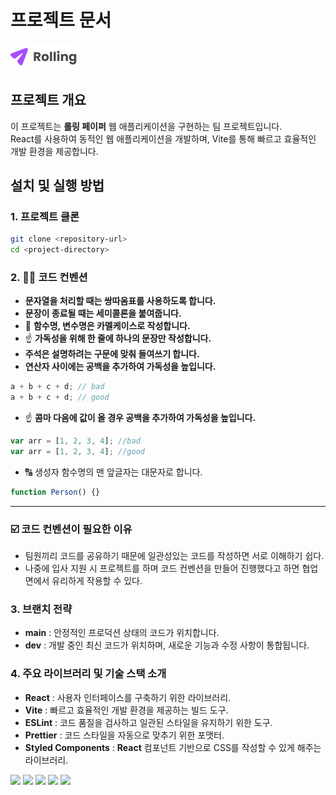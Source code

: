 # 프로젝트 문서

![alt text](src/assets/images/logo.png)

## 프로젝트 개요

이 프로젝트는 **롤링 페이퍼** 웹 애플리케이션을 구현하는 팀 프로젝트입니다.<br />
React를 사용하여 동적인 웹 애플리케이션을 개발하며, Vite를 통해 빠르고 효율적인 개발 환경을 제공합니다.

## 설치 및 실행 방법

### 1. 프로젝트 클론

```bash
git clone <repository-url>
cd <project-directory>
```

### 2. 🧑‍💻 코드 컨벤션

- **문자열을 처리할 때는 쌍따옴표를 사용하도록 합니다.**
- **문장이 종료될 때는 세미콜론을 붙여줍니다.**
- 🐫 **함수명, 변수명은 카멜케이스로 작성합니다.**
- ☝ **가독성을 위해 한 줄에 하나의 문장만 작성합니다.**
- **주석은 설명하려는 구문에 맞춰 들여쓰기 합니다.**
- **연산자 사이에는 공백을 추가하여 가독성을 높입니다.**

```jsx
a + b + c + d; // bad
a + b + c + d; // good
```

- ☝ **콤마 다음에 값이 올 경우 공백을 추가하여 가독성을 높입니다.**

```jsx
var arr = [1, 2, 3, 4]; //bad
var arr = [1, 2, 3, 4]; //good
```

- 🔠 생성자 함수명의 맨 앞글자는 대문자로 합니다.

```jsx
function Person() {}
```

---

### ☑️ 코드 컨벤션이 필요한 이유

- 팀원끼리 코드를 공유하기 때문에 일관성있는 코드를 작성하면 서로 이해하기 쉽다.
- 나중에 입사 지원 시 프로젝트를 하며 코드 컨벤션을 만들어 진행했다고 하면 협업 면에서 유리하게 작용할 수 있다.

### 3. 브랜치 전략

- **main** : 안정적인 프로덕션 상태의 코드가 위치합니다.
- **dev** : 개발 중인 최신 코드가 위치하며, 새로운 기능과 수정 사항이 통합됩니다.

### 4. 주요 라이브러리 및 기술 스택 소개

- **React** : 사용자 인터페이스를 구축하기 위한 라이브러리.
- **Vite** : 빠르고 효율적인 개발 환경을 제공하는 빌드 도구.
- **ESLint** : 코드 품질을 검사하고 일관된 스타일을 유지하기 위한 도구.
- **Prettier** : 코드 스타일을 자동으로 맞추기 위한 포맷터.
- **Styled Components** : **React** 컴포넌트 기반으로 CSS를 작성할 수 있게 해주는 라이브러리.
<div>
  <img src="https://img.shields.io/badge/React-61DAFB?style=for-the-badge&logo=react&logoColor=black">
  <img src="https://img.shields.io/badge/Vite-646CFF?style=for-the-badge&logo=vite&logoColor=FECC00">
  <img src="https://img.shields.io/badge/eslint-4B32C3?style=for-the-badge&logo=eslint&logoColor=white">
  <img src="https://img.shields.io/badge/prettier-F7B93E?style=for-the-badge&logo=prettier&logoColor=F50057">
  <img src="https://img.shields.io/badge/styledcomponents-DB7093?style=for-the-badge&logo=styledcomponents&logoColor=white">
</div>
